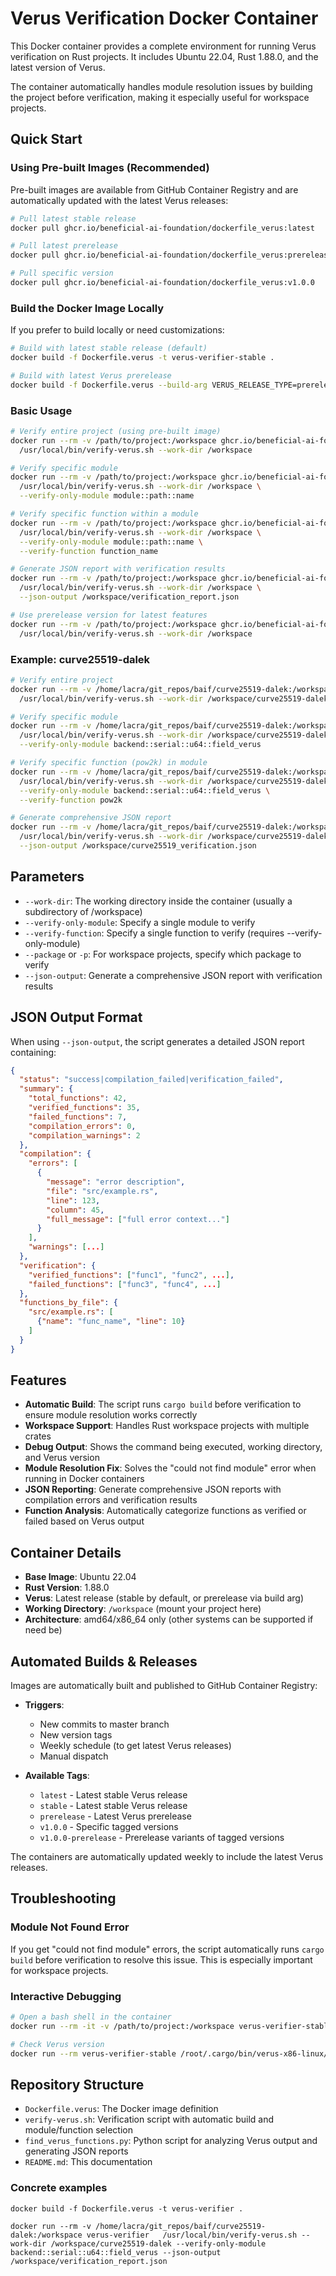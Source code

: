 # Verus Verification Docker Container

This Docker container provides a complete environment for running Verus verification on Rust projects. It includes Ubuntu 22.04, Rust 1.88.0, and the latest version of Verus.

The container automatically handles module resolution issues by building the project before verification, making it especially useful for workspace projects.

## Quick Start

### Using Pre-built Images (Recommended)

Pre-built images are available from GitHub Container Registry and are automatically updated with the latest Verus releases:

```bash
# Pull latest stable release
docker pull ghcr.io/beneficial-ai-foundation/dockerfile_verus:latest

# Pull latest prerelease
docker pull ghcr.io/beneficial-ai-foundation/dockerfile_verus:prerelease

# Pull specific version
docker pull ghcr.io/beneficial-ai-foundation/dockerfile_verus:v1.0.0
```

### Build the Docker Image Locally

If you prefer to build locally or need customizations:

```bash
# Build with latest stable release (default)
docker build -f Dockerfile.verus -t verus-verifier-stable .

# Build with latest Verus prerelease
docker build -f Dockerfile.verus --build-arg VERUS_RELEASE_TYPE=prerelease -t verus-verifier-prerelease .
```

### Basic Usage

```bash
# Verify entire project (using pre-built image)
docker run --rm -v /path/to/project:/workspace ghcr.io/beneficial-ai-foundation/dockerfile_verus:latest \
  /usr/local/bin/verify-verus.sh --work-dir /workspace

# Verify specific module
docker run --rm -v /path/to/project:/workspace ghcr.io/beneficial-ai-foundation/dockerfile_verus:latest \
  /usr/local/bin/verify-verus.sh --work-dir /workspace \
  --verify-only-module module::path::name

# Verify specific function within a module
docker run --rm -v /path/to/project:/workspace ghcr.io/beneficial-ai-foundation/dockerfile_verus:latest \
  /usr/local/bin/verify-verus.sh --work-dir /workspace \
  --verify-only-module module::path::name \
  --verify-function function_name

# Generate JSON report with verification results
docker run --rm -v /path/to/project:/workspace ghcr.io/beneficial-ai-foundation/dockerfile_verus:latest \
  /usr/local/bin/verify-verus.sh --work-dir /workspace \
  --json-output /workspace/verification_report.json

# Use prerelease version for latest features
docker run --rm -v /path/to/project:/workspace ghcr.io/beneficial-ai-foundation/dockerfile_verus:prerelease \
  /usr/local/bin/verify-verus.sh --work-dir /workspace
```

### Example: curve25519-dalek

```bash
# Verify entire project
docker run --rm -v /home/lacra/git_repos/baif/curve25519-dalek:/workspace ghcr.io/beneficial-ai-foundation/dockerfile_verus:latest \
  /usr/local/bin/verify-verus.sh --work-dir /workspace/curve25519-dalek

# Verify specific module
docker run --rm -v /home/lacra/git_repos/baif/curve25519-dalek:/workspace verus-verifier-stable \
  /usr/local/bin/verify-verus.sh --work-dir /workspace/curve25519-dalek \
  --verify-only-module backend::serial::u64::field_verus

# Verify specific function (pow2k) in module
docker run --rm -v /home/lacra/git_repos/baif/curve25519-dalek:/workspace verus-verifier-stable \
  /usr/local/bin/verify-verus.sh --work-dir /workspace/curve25519-dalek \
  --verify-only-module backend::serial::u64::field_verus \
  --verify-function pow2k

# Generate comprehensive JSON report
docker run --rm -v /home/lacra/git_repos/baif/curve25519-dalek:/workspace verus-verifier-stable \
  /usr/local/bin/verify-verus.sh --work-dir /workspace/curve25519-dalek \
  --json-output /workspace/curve25519_verification.json
```

## Parameters

- `--work-dir`: The working directory inside the container (usually a subdirectory of /workspace)
- `--verify-only-module`: Specify a single module to verify
- `--verify-function`: Specify a single function to verify (requires --verify-only-module)
- `--package` or `-p`: For workspace projects, specify which package to verify
- `--json-output`: Generate a comprehensive JSON report with verification results

## JSON Output Format

When using `--json-output`, the script generates a detailed JSON report containing:

```json
{
  "status": "success|compilation_failed|verification_failed",
  "summary": {
    "total_functions": 42,
    "verified_functions": 35,
    "failed_functions": 7,
    "compilation_errors": 0,
    "compilation_warnings": 2
  },
  "compilation": {
    "errors": [
      {
        "message": "error description",
        "file": "src/example.rs",
        "line": 123,
        "column": 45,
        "full_message": ["full error context..."]
      }
    ],
    "warnings": [...]
  },
  "verification": {
    "verified_functions": ["func1", "func2", ...],
    "failed_functions": ["func3", "func4", ...]
  },
  "functions_by_file": {
    "src/example.rs": [
      {"name": "func_name", "line": 10}
    ]
  }
}
```

## Features

- **Automatic Build**: The script runs `cargo build` before verification to ensure module resolution works correctly
- **Workspace Support**: Handles Rust workspace projects with multiple crates
- **Debug Output**: Shows the command being executed, working directory, and Verus version
- **Module Resolution Fix**: Solves the "could not find module" error when running in Docker containers
- **JSON Reporting**: Generate comprehensive JSON reports with compilation errors and verification results
- **Function Analysis**: Automatically categorize functions as verified or failed based on Verus output

## Container Details

- **Base Image**: Ubuntu 22.04
- **Rust Version**: 1.88.0
- **Verus**: Latest release (stable by default, or prerelease via build arg)
- **Working Directory**: `/workspace` (mount your project here)
- **Architecture**: amd64/x86_64 only (other systems can be supported if need be)

## Automated Builds & Releases

Images are automatically built and published to GitHub Container Registry:

- **Triggers**: 
  - New commits to master branch
  - New version tags
  - Weekly schedule (to get latest Verus releases)
  - Manual dispatch

- **Available Tags**:
  - `latest` - Latest stable Verus release
  - `stable` - Latest stable Verus release  
  - `prerelease` - Latest Verus prerelease
  - `v1.0.0` - Specific tagged versions
  - `v1.0.0-prerelease` - Prerelease variants of tagged versions

The containers are automatically updated weekly to include the latest Verus releases.

## Troubleshooting

### Module Not Found Error

If you get "could not find module" errors, the script automatically runs `cargo build` before verification to resolve this issue. This is especially important for workspace projects.

### Interactive Debugging

```bash
# Open a bash shell in the container
docker run --rm -it -v /path/to/project:/workspace verus-verifier-stable bash

# Check Verus version
docker run --rm verus-verifier-stable /root/.cargo/bin/verus-x86-linux/verus --version
```

## Repository Structure

- `Dockerfile.verus`: The Docker image definition
- `verify-verus.sh`: Verification script with automatic build and module/function selection
- `find_verus_functions.py`: Python script for analyzing Verus output and generating JSON reports
- `README.md`: This documentation


### Concrete examples

`docker build -f Dockerfile.verus -t verus-verifier .`

`docker run --rm -v /home/lacra/git_repos/baif/curve25519-dalek:/workspace verus-verifier   /usr/local/bin/verify-verus.sh --work-dir /workspace/curve25519-dalek --verify-only-module backend::serial::u64::field_verus --json-output /workspace/verification_report.json`
